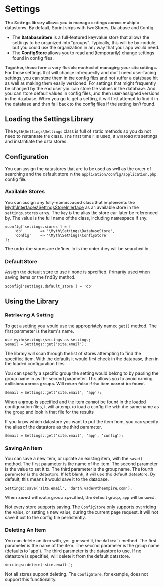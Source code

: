 # Settings
The Settings library allows you to manage settings across multiple datastores. By default, Sprint ships with two Stores, Database and Config. 

* The **DatabaseStore** is a full-featured key/value store that allows the settings to be organized into "groups". Typically, this will be by module, but you could use the organization in any way that your app would need. 
* The **ConfigStore** allows you to read and (temporarily) change settings found in config files. 

Together, these form a very flexible method of managing your site settings. For those settings that will change infrequently and don't need user-facing settings, you can store them in the config files and not suffer a database hit as well as making them easily versioned. For settings that might frequently be changed by the end user you can store the values in the database. And you can store default values in config files, and then user-assigned versions in the database. When you go to get a setting, it will first attempt to find it in the database and then fall back to the config files if the setting isn't found. 

## Loading the Settings Library
The `Myth\Settings\Settings` class is full of static methods so you do not need to instantiate the class. The first time it is used, it will load it's settings and instantiate the data stores. 

## Configuration
You can assign the datastores that are to be used as well as the order of searching and the default store in the `application/config/application.php` config file. 

### Available Stores
You can assign any fully-namespaced class that implements the [Myth\Interfaces\SettingsStoreInterface](interfaces/settings) as an available store in the `settings.stores` array. The `key` is the alias the store can later be referenced by. The value is the full name of the class, including namespace if any.

	$config['settings.stores'] = [
        'db'        => '\Myth\Settings\DatabaseStore',
        'config'    => '\Myth\Settings\ConfigStore'
    ];
   
The order the stores are defined in is the order they will be searched in.
   
### Default Store
Assign the default store to use if none is specified. Primarily used when saving items or the findBy method. 

	$config['settings.default_store'] = 'db';

## Using the Library

### Retrieving A Setting
To get a setting you would use the appropriately named `get()` method. The first parameter is the item's name. 

	use Myth\Settings\Settings as Settings;
	$email = Settings::get('site.email');
	
The library will scan through the list of stores attempting to find the specified item. With the defaults it would first check in the database, then in the loaded configuration files.  

You can specify a specific group the setting would belong to by passing the group name in as the second parameter. This allows you to avoid naming collisions across groups. Will return false if the item cannot be found.

	$email = Settings::get('site.email', 'app');
	
When a group is specified and the item cannot be found in the loaded configuration files, it will attempt to load a config file with the same name as the group and look in that file for the results.

If you know which datastore you want to pull the item from, you can specify the alias of the datastore as the third parameter.

	$email = Settings::get('site.email', 'app', 'config');

### Saving An Item
You can save a new item, or update an existing item, with the `save()` method. The first parameter is the name  of the item. The second parameter is the value to set it to. The third parameter is the group name. The fourth parameter is the datastore. If left blank, it will use the default datastore. By default, this means it would save it to the database. 

	Settings::save('site.email', 'darth.vader@theempire.com');

When saved without a group specified, the default group, `app` will be used. 

Not every store supports saving. The `ConfigStore` only supports overriding the value, or setting a new value, during the current page request. It will not save it out to the config file persistently.

### Deleting An Item
You can delete an item with, you guessed it, the `delete()` method. The first parameter is the name of the item. The second parameter is the group name (defaults to 'app'). The third parameter is the datastore to use. If no datastore is specified, will delete it from the default datastore.

	Settings::delete('site.email');

Not all stores support deleting. The `ConfigStore`, for example, does not support this functionality. 

